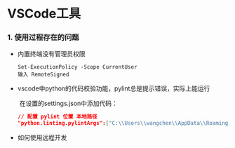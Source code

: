 # VSCode工具

### 1. 使用过程存在的问题
- 内置终端没有管理员权限
	```shell
	Set-ExecutionPolicy -Scope CurrentUser
	输入 RemoteSigned
	```

- vscode中python的代码校验功能，pylint总是提示错误，实际上能运行

  ​	在设置的settings.json中添加代码：

  ```json
  // 配置 pylint 位置 本地路径
  "python.linting.pylintArgs":["C:\\Users\\wangchen\\AppData\\Roaming\\Python\\Python38\\Scripts\\pylint.exe"],

  ```
  
- 如何使用远程开发
